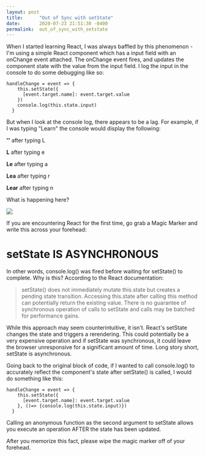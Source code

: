 ```yaml
---
layout: post
title:      "Out of Sync with setState"
date:       2020-07-23 21:51:30 -0400
permalink:  out_of_sync_with_setstate
---
```



When I started learning React, I was always baffled by this phenomenon - I'm using a simple React component which has a input field with an onChange event attached. The onChange event fires, and updates the component state with the value from the input field.  I log the input in the console to do some debugging like so:

```
handleChange = event => {
    this.setState({
      [event.target.name]: event.target.value
    })
    console.log(this.state.input)
  }
```

But when I look at the console log, there appears to be a lag.  For example, if I was typing "Learn" the console would display the following:

**''** after typing L

**L** after typing e

**Le** after typing a

**Lea** after typing r

**Lear** after typing n

What is happening here?

![](https://media.giphy.com/media/11OO4x7JURZoTC/giphy.gif)


If you are encountering React for the first time, go grab a Magic Marker and write this across your forehead:

# setState IS ASYNCHRONOUS

In other words, console.log() was fired before waiting for setState() to complete.  Why is this?  According to the React documentation:


> setState() does not immediately mutate this.state but creates a pending state transition. Accessing this.state after calling this method can potentially return the existing value. There is no guarantee of synchronous operation of calls to setState and calls may be batched for performance gains.


While this approach may seem counterintuitive, it isn't.  React's setState changes the state and triggers a rerendering.  This could potentially be a very expensive operation and if setState was synchronous, it could leave the browser unresponsive for a significant amount of time.  Long story short, setState is asynchronous.

Going back to the original block of code, if I wanted to call console.log() to accurately reflect the component's state after setState() is called, I would do something like this:

```
handleChange = event => {
    this.setState({
      [event.target.name]: event.target.value
    }, ()=> {console.log(this.state.input)})
  }
```

Calling an anonymous function as the second argument to setState allows you execute an operation AFTER the state has been updated.  

After you memorize this fact, please wipe the magic marker off of your forehead.



